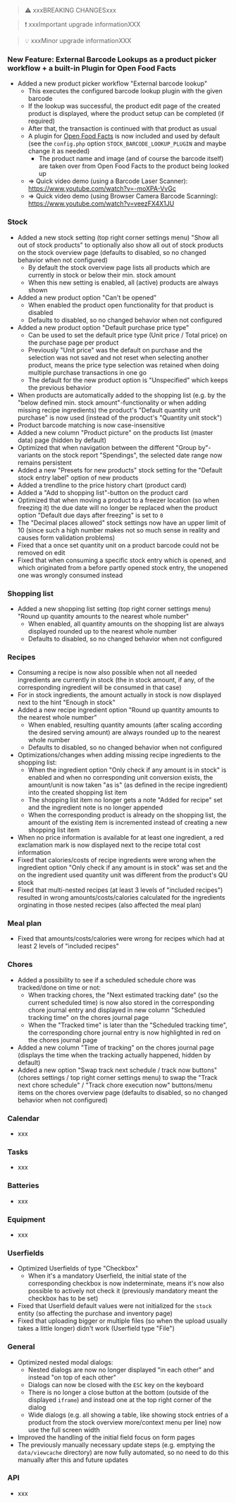 > ⚠️ xxxBREAKING CHANGESxxx

> ❗ xxxImportant upgrade informationXXX

> 💡 xxxMinor upgrade informationXXX

### New Feature: External Barcode Lookups as a product picker workflow + a built-in Plugin for Open Food Facts

- Added a new product picker workflow "External barcode lookup"
  - This executes the configured barcode lookup plugin with the given barcode
  - If the lookup was successful, the product edit page of the created product is displayed, where the product setup can be completed (if required)
  - After that, the transaction is continued with that product as usual
  - A plugin for [Open Food Facts](https://world.openfoodfacts.org/) is now included and used by default (see the `config.php` option `STOCK_BARCODE_LOOKUP_PLUGIN` and maybe change it as needed)
    - The product name and image (and of course the barcode itself) are taken over from Open Food Facts to the product being looked up
  - => Quick video demo (using a Barcode Laser Scanner): https://www.youtube.com/watch?v=-moXPA-VvGc
  - => Quick video demo (using Browser Camera Barcode Scanning): https://www.youtube.com/watch?v=veezFX4X1JU

### Stock

- Added a new stock setting (top right corner settings menu) "Show all out of stock products" to optionally also show all out of stock products on the stock overview page (defaults to disabled, so no changed behavior when not configured)
  - By default the stock overview page lists all products which are currently in stock or below their min. stock amount
  - When this new setting is enabled, all (active) products are always shown
- Added a new product option "Can't be opened"
  - When enabled the product open functionality for that product is disabled
  - Defaults to disabled, so no changed behavior when not configured
- Added a new product option "Default purchase price type"
  - Can be used to set the default price type (Unit price / Total price) on the purchase page per product
  - Previously "Unit price" was the default on purchase and the selection was not saved and not reset when selecting another product, means the price type selection was retained when doing multiple purchase transactions in one go
  - The default for the new product option is "Unspecified" which keeps the previous behavior
- When products are automatically added to the shopping list (e.g. by the "below defined min. stock amount"-functionality or when adding missing recipe ingredients) the product's "Default quantity unit purchase" is now used (instead of the product's "Quantity unit stock")
- Product barcode matching is now case-insensitive
- Added a new column "Product picture" on the products list (master data) page (hidden by default)
- Optimized that when navigation between the different "Group by"-variants on the stock report "Spendings", the selected date range now remains persistent
- Added a new "Presets for new products" stock setting for the "Default stock entry label" option of new products
- Added a trendline to the price history chart (product card)
- Added a "Add to shopping list"-button on the product card
- Optimized that when moving a product to a freezer location (so when freezing it) the due date will no longer be replaced when the product option "Default due days after freezing" is set to `0`
- The "Decimal places allowed" stock settings now have an upper limit of 10 (since such a high number makes not so much sense in reality and causes form validation problems)
- Fixed that a once set quantity unit on a product barcode could not be removed on edit
- Fixed that when consuming a specific stock entry which is opened, and which originated from a before partly opened stock entry, the unopened one was wrongly consumed instead

### Shopping list

- Added a new shopping list setting (top right corner settings menu) "Round up quantity amounts to the nearest whole number"
  - When enabled, all quantity amounts on the shopping list are always displayed rounded up to the nearest whole number
  - Defaults to disabled, so no changed behavior when not configured

### Recipes

- Consuming a recipe is now also possible when not all needed ingredients are currently in stock (the in stock amount, if any, of the corresponding ingredient will be consumed in that case)
- For in stock ingredients, the amount actually in stock is now displayed next to the hint "Enough in stock"
- Added a new recipe ingredient option "Round up quantity amounts to the nearest whole number"
  - When enabled, resulting quantity amounts (after scaling according the desired serving amount) are always rounded up to the nearest whole number
  - Defaults to disabled, so no changed behavior when not configured
- Optimizations/changes when adding missing recipe ingredients to the shopping list:
  - When the ingredient option "Only check if any amount is in stock" is enabled and when no corresponding unit conversion exists, the amount/unit is now taken "as is" (as defined in the recipe ingredient) into the created shopping list item
  - The shopping list item no longer gets a note "Added for recipe" set and the ingredient note is no longer appended
  - When the corresponding product is already on the shopping list, the amount of the existing item is incremented instead of creating a new shopping list item
- When no price information is available for at least one ingredient, a red exclamation mark is now displayed next to the recipe total cost information
- Fixed that calories/costs of recipe ingredients were wrong when the ingredient option "Only check if any amount is in stock" was set and the on the ingredient used quantity unit was different from the product's QU stock
- Fixed that multi-nested recipes (at least 3 levels of "included recipes") resulted in wrong amounts/costs/calories calculated for the ingredients orginating in those nested recipes (also affected the meal plan)

### Meal plan

- Fixed that amounts/costs/calories were wrong for recipes which had at least 2 levels of "included recipes"

### Chores

- Added a possibility to see if a scheduled schedule chore was tracked/done on time or not:
  - When tracking chores, the "Next estimated tracking date" (so the current scheduled time) is now also stored in the corresponding chore journal entry and displayed in new column "Scheduled tracking time" on the chores journal page
  - When the "Tracked time" is later than the "Scheduled tracking time", the corresponding chore journal entry is now highlighted in red on the chores journal page
- Added a new column "Time of tracking" on the chores journal page (displays the time when the tracking actually happened, hidden by default)
- Added a new option "Swap track next schedule / track now buttons" (chores settings / top right corner settings menu) to swap the "Track next chore schedule" / "Track chore execution now" buttons/menu items on the chores overview page (defaults to disabled, so no changed behavior when not configured)

### Calendar

- xxx

### Tasks

- xxx

### Batteries

- xxx

### Equipment

- xxx

### Userfields

- Optimized Userfields of type "Checkbox"
  - When it's a mandatory Userfield, the initial state of the corresponding checkbox is now indeterminate, means it's now also possible to actively not check it (previously mandatory meant the checkbox has to be set)
- Fixed that Userfield default values were not initialized for the `stock` entity (so affecting the purchase and inventory page)
- Fixed that uploading bigger or multiple files (so when the upload usually takes a little longer) didn't work (Userfield type "File")

### General

- Optimized nested modal dialogs:
  - Nested dialogs are now no longer displayed "in each other" and instead "on top of each other"
  - Dialogs can now be closed with the `ESC` key on the keyboard
  - There is no longer a close button at the bottom (outside of the displayed `iframe`) and instead one at the top right corner of the dialog
  - Wide dialogs (e.g. all showing a table, like showing stock entries of a product from the stock overview more/context menu per line) now use the full screen width
- Improved the handling of the initial field focus on form pages
- The previously manually necessary update steps (e.g. emptying the `data/viewcache` directory) are now fully automated, so no need to do this manually after this and future updates

### API

- xxx
